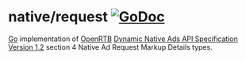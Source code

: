 # native/request [![GoDoc](https://godoc.org/github.com/PubMatic-OpenWrap/openrtb/native/request?status.svg)](https://godoc.org/github.com/PubMatic-OpenWrap/openrtb/native/request)

[Go](https://golang.org/) implementation of [OpenRTB](https://www.iab.com/guidelines/real-time-bidding-rtb-project/) [Dynamic Native Ads API
Specification Version 1.2](https://www.iab.com/wp-content/uploads/2018/03/OpenRTB-Native-Ads-Specification-Final-1.2.pdf) section 4 Native Ad Request Markup Details types.
